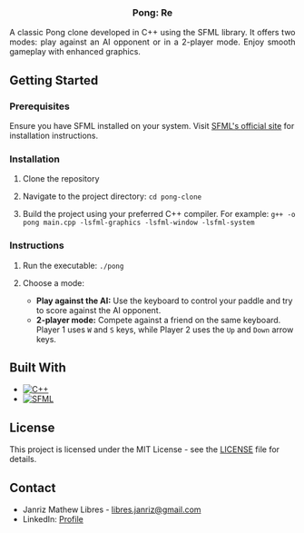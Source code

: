<div align="center">
  <h3 align="center">Pong: Re</h3>

  <div align="justify">
    <p>
      A classic Pong clone developed in C++ using the SFML library. It offers two modes: play against an AI opponent or in a 2-player mode. Enjoy smooth gameplay with enhanced graphics.
    </p>
  </div>
</div>

## Getting Started
### Prerequisites
Ensure you have SFML installed on your system. Visit [SFML's official site](https://www.sfml-dev.org/) for installation instructions.

### Installation
1. Clone the repository
   
2. Navigate to the project directory:
   `cd pong-clone`
   
3. Build the project using your preferred C++ compiler. For example:
   `g++ -o pong main.cpp -lsfml-graphics -lsfml-window -lsfml-system`

### Instructions
1. Run the executable: `./pong`
   
2. Choose a mode:
   - **Play against the AI:** Use the keyboard to control your paddle and try to score against the AI opponent.
   - **2-player mode:** Compete against a friend on the same keyboard. Player 1 uses `W` and `S` keys, while Player 2 uses the `Up` and `Down` arrow keys.

## Built With
* [![C++][C++]][C++-url]
* [![SFML][SFML]][SFML-url]

[C++]: https://img.shields.io/badge/C++-00599C?logo=c%2B%2B&logoColor=white
[C++-url]: https://isocpp.org/
[SFML]: https://img.shields.io/badge/SFML-8CC4D7?logo=sfml&logoColor=white
[SFML-url]: https://www.sfml-dev.org/

## License
This project is licensed under the MIT License - see the [LICENSE](LICENSE) file for details.

## Contact
- Janriz Mathew Libres - [libres.janriz@gmail.com](mailto:libres.janriz@gmail.com)
- LinkedIn: [Profile](https://www.linkedin.com/in/janriz-mathew-libres-3a81bb228/)

